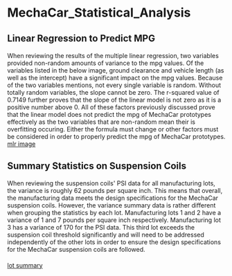 # MechaCar_Statistical_Analysis

## Linear Regression to Predict MPG
####
When reviewing the results of the multiple linear regression, two variables provided non-random amounts of variance to the mpg values. Of the variables listed in the below image, ground clearance and vehicle length (as well as the intercept) have a significant impact on the mpg values. Because of the two variables mentions, not every single variable is random. Without totally random variables, the slope cannot be zero. The r-squared value of 0.7149 further proves that the slope of the linear model is not zero as it is a positive number above 0. All of these factors previously discussed prove that the linear model does not predict the mpg of MechaCar prototypes effectively as the two variables that are non-random mean their is overfitting occuring. Either the formula must change or other factors must be considered in order to properly predict the mpg of MechaCar prototypes. 
[mlr image](link)

## Summary Statistics on Suspension Coils
####
When reviewing the suspension coils' PSI data for all manufacturing lots, the variance is roughly 62 pounds per square inch. This means that overall, the manufacturing data meets the design specifications for the MechaCar suspension coils. However, the variance summary data is rather different when grouping the statistics by each lot. Manufacturing lots 1 and 2 have a variance of 1 and 7 pounds per square inch respectively. Manufacturing lot 3 has a variance of 170 for the PSI data. This third lot exceeds the suspension coil threshold significantly and will need to be addressed independently of the other lots in order to ensure the design specifications for the MechaCar suspension coils are followed.
####
[lot summary](link)


